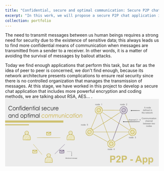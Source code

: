 ```yaml
---
title: "Confidential, secure and optimal communication: Secure P2P chat application using java"
excerpt: "In this work, we will propose a secure P2P chat application in java programming language, and this system consists of a robust, fully decentralized (P2P) and end-to-end encrypted network architecture.<br/><img src='/images/communication_P2P.png'>"
collection: portfolio
---
```


The need to transmit messages between us human beings requires a strong need for security due to the existence of sensitive data; this always leads us to find more confidential means of communication when messages are transmitted from a sender to a receiver. In other words, it is a matter of avoiding the survival of messages by bailout attacks.

Today we find enough applications that perform this task, but as far as the idea of peer to peer is concerned, we don't find enough, because its network architecture presents complications to ensure real security since there is no controlled organization that manages the transmission of messages. At this stage, we have worked in this project to develop a secure chat application that includes more powerful encryption and coding methods, we are talking about RSA, AES... .<br/><img src='/images/communication_P2P.png'>
